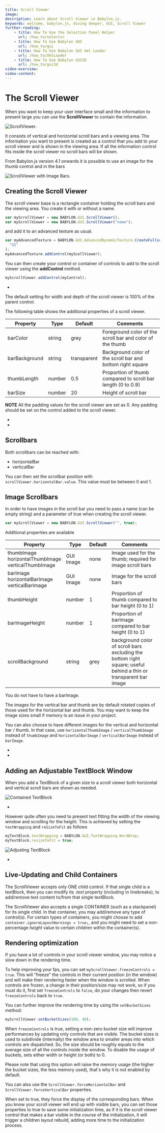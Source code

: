 ```yaml
---
title: Scroll Viewer
image: 
description: Learn about Scroll Viewer in Babylon.js.
keywords: welcome, babylon.js, diving deeper, GUI, Scroll Viewer
further-reading:
    - title: How To Use the Selection Panel Helper
      url: /how_to/selector
    - title: How To Use Babylon GUI
      url: /how_to/gui
    - title: How To Use Babylon GUI Xml Loader
      url: /how_to/XmlLoader
    - title: How To Use Babylon GUI3D
      url: /how_to/gui3d
video-overview:
video-content:
---
```


# The Scroll Viewer

When you want to keep your user interface small and the information to present large you can use the **ScrollViewer** to contain the information.

![ScrollViewer](/img/gui/scroll1.jpg).

It consists of vertical and horizontal scroll bars and a viewing area. The information you want to present is created as a control that you add to your scroll viewer and is shown in the viewing area. If all the information control fits inside the scroll viewer no scroll bars will be shown.

From Babylon.js version 4.1 onwards it is possible to use an image for the thumb control and in the bars

![ScrollViewer with Image Bars](/img/gui/scroll4.jpg).

## Creating the Scroll Viewer

The scroll viewer base is a rectangle container holding the scroll bars and the viewing area. You create it with or without a name.

```javascript
var myScrollViewer = new BABYLON.GUI.ScrollViewer();
var myScrollViewer = new BABYLON.GUI.ScrollViewer("name");
```

and add it to an advanced texture as usual.

```javascript
var myAdvancedTexture = BABYLON.GUI.AdvancedDynamicTexture.CreateFullscreenUI(
  "UI"
);
myAdvancedTexture.addControl(myScollViewer);
```

You can then create your control or container of controls to add to the scroll viewer using the **addControl** method.

```javascript
myScrollViewer.addControl(myControl);
```

- <Playground id="#13CF95#1" title="Scroll Viewer Example" description="Simple example showing how to add a Scroll Viewer to your scene." image="/img/playgroundsAndNMEs/divingdeeperScrollViewer1.jpg"/>

The default setting for width and depth of the scroll viewer is 100% of the parent control.

The following table shows the additional properties of a scroll viewer.

| Property      | Type   | Default     | Comments                                                     |
| ------------- | ------ | ----------- | ------------------------------------------------------------ |
| barColor      | string | grey        | Foreground color of the scroll bar and color of the thumb    |
| barBackground | string | transparent | Background color of the scroll bar and bottom right square   |
| thumbLength   | number | 0.5         | Proportion of thumb compared to scroll bar length (0 to 0.9) |
| barSize       | number | 20          | Height of scroll bar                                         |

**NOTE** All the padding values for the scroll viewer are set as 0. Any padding should be set on the control added to the scroll viewer.

- <Playground id="#C3RDBS#3" title="Scroll Viewer of Fixed Size" description="Simple example showing how to add a Scroll Viewer of fixed size to your scene." image="/img/playgroundsAndNMEs/divingdeeperScrollViewer2.jpg"/>
- <Playground id="#C3RDBS#2" title="Scroll Viewer of Relative Size" description="Simple example showing how to add a Scroll Viewer of relative size to your scene." image="/img/playgroundsAndNMEs/divingdeeperScrollViewer3.jpg"/>

## Scrollbars

Both scrollbars can be reached with:

- horizontalBar
- verticalBar

You can then set the scrollbar position with `scrollViewer.horizontalBar.value`. This value must be between 0 and 1.

## Image Scrollbars

In order to have images in the scroll bar you need to pass a name (can be empty string) and a parameter of true when creating the scroll viewer.

```javascript
var myScrollViewer = new BABYLON.GUI.ScrollViewer("", true);
```

Additional properties are available

| Property                                                 | Type      | Default | Comments                                                                                                         |
| -------------------------------------------------------- | --------- | ------- | ---------------------------------------------------------------------------------------------------------------- |
| thumbImage<br/>horizontalThumbImage<br/>verticalThumbImage | GUI Image | none    | Image used for the thumb; required for image scroll bars                                                         |
| barImage<br/>horizontalBarImage<br/>verticalBarImage       | GUI Image | none    | Image for the scroll bars                                                                                        |
| thumbHeight                                              | number    | 1       | Proportion of thumb compared to bar height (0 to 1)                                                              |
| barImageHeight                                           | number    | 1       | Proportion of barImage compared to bar height (0 to 1)                                                           |
| scrollBackground                                         | string    | grey    | background color of scroll bars excluding the bottom right square; useful behind a thin or transparent bar image |

You do not have to have a barImage.

The images for the vertical bar and thumb are by default rotated copies of those used for the horizontal bar and thumb. You may want to keep the image sizes small if memory is an issue in your project.

You can also choose to have different images for the vertical and horizontal bar / thumb. In that case, use `horizontalThumbImage` / `verticalThumbImage` instead of `thumbImage` and `horizontalBarImage` / `verticalBarImage` instead of `barImage`.

- <Playground id="#4ZC0G4#2" title="Image Scroll Bars" description="Simple example showing how to add Image Scroll Bars to your scene." image="/img/playgroundsAndNMEs/divingdeeperScrollViewer4.jpg"/>
- <Playground id="#4ZC0G4#1" title="Image Scroll Bars in a Grid" description="Simple example showing how to add Image Scroll Bars in a grid to your scene." image="/img/playgroundsAndNMEs/divingdeeperScrollViewer5.jpg"/>

## Adding an Adjustable TextBlock Window

When you add a TextBlock of a given size to a scroll viewer both horizontal and vertical scroll bars are shown as needed.

![Contained TextBlock](/img/gui/scroll3.jpg)

- <Playground id="#FX6KVK#3" title="Scroll Viewer with Fixed TextBlock" description="Simple example showing how to add a Scroll Viewer with Fixed TextBlock to your scene." image="/img/playgroundsAndNMEs/divingdeeperScrollViewer6.jpg"/>

However quite often you need to present text fitting the width of the viewing window and scrolling for the height. This is achieved by setting the `textWrapping` and `reSizeToFit` as follows

```javascript
myTextBlock.textWrapping = BABYLON.GUI.TextWrapping.WordWrap;
myTextBlock.resizeToFit = true;
```

![Adjusting TextBlock](/img/gui/scroll2.jpg)

- <Playground id="#3EF49E#5" title="Scroll Viewer with Adjusting TextBlock" description="Simple example showing how to add a Scroll Viewer with Adjusting TextBlock to your scene." image="/img/playgroundsAndNMEs/divingdeeperScrollViewer7.jpg"/>

## Live-Updating and Child Containers

The ScrollViewer accepts only ONE child control. If that single child is a textBlock, then you can modify its _.text_ property (including \\n linebreaks), to add/remove text content to/from that single textBlock.

The ScrollViewer also accepts a single CONTAINER (such as a stackpanel) for its single child. In that container, you may add/remove any type of control(s). For certain types of containers, you might choose to add `container.ignoreLayoutWarnings = true;`, and you might need to set a non-percentage _height_ value to certain children within the container(s).

## Rendering optimization

If you have a lot of controls in your scroll viewer window, you may notice a slow down in the rendering time.

To help improving your fps, you can set `myScrollViewer.freezeControls = true`. This will "freeze" the controls in their current position (in the window) and will make their rendering faster when the window is scrolled. When controls are frozen, a change in their position/size may not work, so if you must do it, first set `freezeControls` to `false`, do your changes then revert `freezeControls` back to `true`.

You can further improve the rendering time by using the `setBucketSizes` method:

```javascript
myScrollViewer.setBucketSizes(100, 40);
```

When `freezeControls` is true, setting a non-zero bucket size will improve performances by updating only controls that are visible. The bucket sizes is used to subdivide (internally) the window area to smaller areas into which controls are dispatched. So, the size should be roughly equals to the average size of all the controls inside the window. To disable the usage of buckets, sets either width or height (or both) to 0.

Please note that using this option will raise the memory usage (the higher the bucket sizes, the less memory used), that's why it is not enabled by default.

You can also use the `ScrollViewer.forceHorizontalBar` and `ScrollViewer.forceVerticalBar` properties.

When set to true, they force the display of the corresponding bars. When you know your scroll viewer will end up with visible bars, you can set those properties to true to save some initialization time, as if it is the scroll viewer control that makes a bar visible in the course of the initialization, it will trigger a children layout rebuild, adding more time to the initialization process.

<Playground id="#KPLW9F" title="Rendering Optimization" description="Simple example showing how to optimize rendering in your scene." image="/img/playgroundsAndNMEs/divingdeeperScrollViewer8.jpg"/>